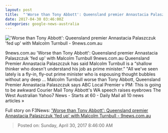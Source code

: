 ```yaml
---
layout: post
title:  "'Worse than Tony Abbott': Queensland premier Annastacia Palaszczuk 'fed up' with Malcolm Turnbull - 9news.com.au"
date: 2017-04-30 03:46:00Z
categories: google-news-australia
---
```


!['Worse than Tony Abbott': Queensland premier Annastacia Palaszczuk 'fed up' with Malcolm Turnbull - 9news.com.au](http://prod.static9.net.au/_/media/2017/04/30/13/29/300417_turns.ashx)

9news.com.au 'Worse than Tony Abbott': Queensland premier Annastacia Palaszczuk 'fed up' with Malcolm Turnbull 9news.com.au Queensland Premier Annastacia Palaszczuk has said Malcolm Turnbull is a “shallow thinker who doesn't understand his job as prime minister.” "All we've seen lately is a fly-in, fly-out prime minister who is espousing thought bubbles without any deep ... Malcolm Turnbull worse than Tony Abbott, Queensland Premier Annastacia Palaszczuk says ABC Local Premier v PM: This is going to be awkward Courier Mail Tony Abbott's WA speech raises eyebrows The West Australian Yahoo7 News - Starts at 60 - Daily Mail all 10 news articles »


Full story on F3News: ['Worse than Tony Abbott': Queensland premier Annastacia Palaszczuk 'fed up' with Malcolm Turnbull - 9news.com.au](http://www.f3nws.com/n/geDmg)

> Posted on: Sunday, April 30, 2017 8:46:00 AM
